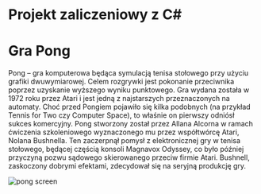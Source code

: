 # Projekt zaliczeniowy z C#
# Gra Pong

Pong – gra komputerowa będąca symulacją tenisa stołowego przy użyciu grafiki dwuwymiarowej. Celem rozgrywki jest pokonanie przeciwnika poprzez uzyskanie wyższego wyniku punktowego. Gra wydana została w 1972 roku przez Atari i jest jedną z najstarszych przeznaczonych na automaty. Choć przed Pongiem pojawiło się kilka podobnych (na przykład Tennis for Two czy Computer Space), to właśnie on pierwszy odniósł sukces komercyjny. Pong stworzony został przez Allana Alcorna w ramach ćwiczenia szkoleniowego wyznaczonego mu przez współtwórcę Atari, Nolana Bushnella. Ten zaczerpnął pomysł z elektronicznej gry w tenisa stołowego, będącej częścią konsoli Magnavox Odyssey, co było później przyczyną pozwu sądowego skierowanego przeciw firmie Atari. Bushnell, zaskoczony dobrymi efektami, zdecydował się na seryjną produkcję gry.

![pong screen](https://user-images.githubusercontent.com/48321017/73454240-f179a980-436d-11ea-97c4-97f6bd38388c.png)

